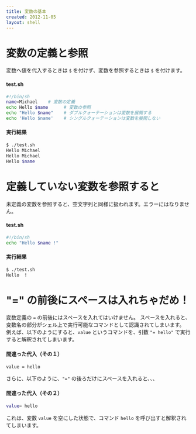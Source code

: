 ```yaml
---
title: 変数の基本
created: 2012-11-05
layout: shell
---
```


変数の定義と参照
====
変数へ値を代入するときは `$` を付けず、変数を参照するときは `$` を付けます。

#### test.sh

```bash
#!/bin/sh
name=Michael    # 変数の定義
echo Hello $name      # 変数の参照
echo "Hello $name"    # ダブルクォーテーションは変数を展開する
echo 'Hello $name'    # シングルクォーテーションは変数を展開しない
```

#### 実行結果

```bash
$ ./test.sh
Hello Michael
Hello Michael
Hello $name
```


定義していない変数を参照すると
====

未定義の変数を参照すると、空文字列と同様に扱われます。エラーにはなりません。

#### test.sh

```bash
#!/bin/sh
echo "Hello $name !"
```

#### 実行結果

```bash
$ ./test.sh
Hello  !
```


"=" の前後にスペースは入れちゃだめ！
====

変数定義の `=` の前後にはスペースを入れてはいけません。
スペースを入れると、変数名の部分がシェル上で実行可能なコマンドとして認識されてしまいます。
例えば、以下のようにすると、`value` というコマンドを、引数 `"= hello"` で実行すると解釈されてしまいます。

#### 間違った代入（その１）

```bash
value = hello
```

さらに、以下のように、`"="` の後ろだけにスペースを入れると、、、

#### 間違った代入（その２）

```bash
value= hello
```

これは、変数 `value` を空にした状態で、コマンド `hello` を呼び出すと解釈されてしまいます。

